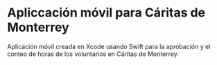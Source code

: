 # Apliccación móvil para Cáritas de Monterrey
Aplicación móvil creada en Xcode usando Swift para la aprobación y el conteo de horas de los voluntarios en Cáritas de Monterrey.
